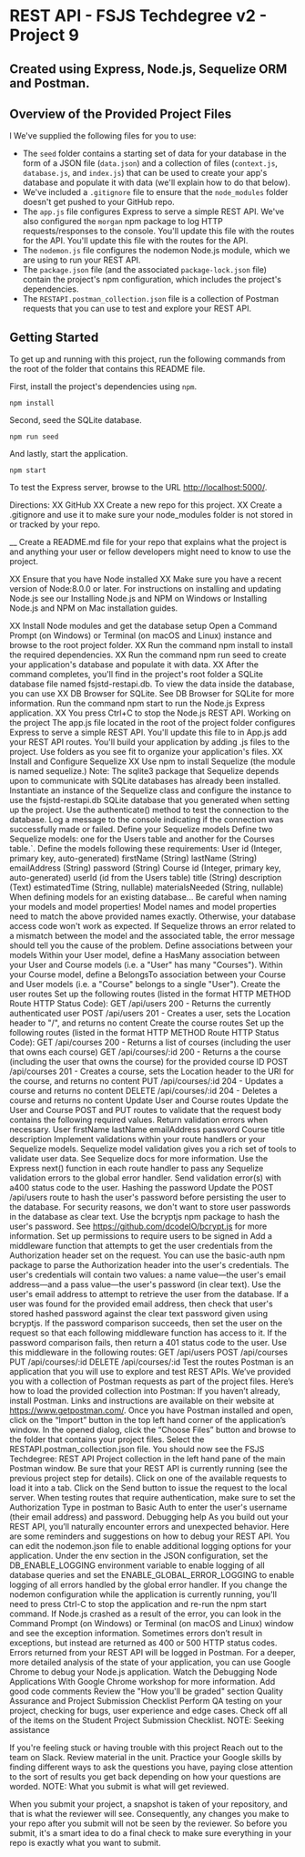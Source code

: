 
# REST API - FSJS Techdegree v2 - Project 9

## Created using Express, Node.js, Sequelize ORM and Postman.

## Overview of the Provided Project Files
l
We've supplied the following files for you to use: 

* The `seed` folder contains a starting set of data for your database in the form of a JSON file (`data.json`) and a collection of files (`context.js`, `database.js`, and `index.js`) that can be used to create your app's database and populate it with data (we'll explain how to do that below).
* We've included a `.gitignore` file to ensure that the `node_modules` folder doesn't get pushed to your GitHub repo.
* The `app.js` file configures Express to serve a simple REST API. We've also configured the `morgan` npm package to log HTTP requests/responses to the console. You'll update this file with the routes for the API. You'll update this file with the routes for the API.
* The `nodemon.js` file configures the nodemon Node.js module, which we are using to run your REST API.
* The `package.json` file (and the associated `package-lock.json` file) contain the project's npm configuration, which includes the project's dependencies.
* The `RESTAPI.postman_collection.json` file is a collection of Postman requests that you can use to test and explore your REST API.

## Getting Started

To get up and running with this project, run the following commands from the root of the folder that contains this README file.

First, install the project's dependencies using `npm`.

```
npm install

```

Second, seed the SQLite database.

```
npm run seed
```

And lastly, start the application.

```
npm start
```

To test the Express server, browse to the URL [http://localhost:5000/](http://localhost:5000/).




Directions:
XX GitHub
XX Create a new repo for this project.
XX Create a .gitignore and use it to make sure your node_modules folder is not stored in or tracked by your repo.

__ Create a README.md file for your repo that explains what the project is and anything your user or fellow developers might need to know to use the project.

XX  Ensure that you have Node installed
XX  Make sure you have a recent version of Node:8.0.0 or later. For    instructions on installing and updating Node.js see our Installing Node.js and NPM on Windows or Installing Node.js and NPM on Mac installation guides.

XX  Install Node modules and get the database setup
  Open a Command Prompt (on Windows) or Terminal (on macOS and Linux) instance and browse to the root project folder.
XX Run the command npm install to install the required dependencies.
XX Run the command npm run seed to create your application's database and populate it with data.
XX After the command completes, you'll find in the project's root folder a SQLite database file named fsjstd-restapi.db. To view the data inside the database, you can use 
XX DB Browser for SQLite. See DB Browser for SQLite for more information.
Run the command npm start to run the Node.js Express application.
XX You press Ctrl+C to stop the Node.js REST API.
Working on the project
The app.js file located in the root of the project folder configures Express to serve a simple REST API. You'll update this file to 
in App.js add your REST API routes.
You'll build your application by adding .js files to the project. Use folders as you see fit to organize your application's files.
XX  Install and Configure Sequelize
XX Use npm to install Sequelize (the module is named sequelize.)
Note: The sqlite3 package that Sequelize depends upon to communicate with SQLite databases has already been installed.
Instantiate an instance of the Sequelize class and configure the instance to use the fsjstd-restapi.db SQLite database that you generated when setting up the project.
Use the authenticate() method to test the connection to the database.
Log a message to the console indicating if the connection was successfully made or failed.
Define your Sequelize models
Define two Sequelize models: one for the Users table and another for the Courses table.`. Define the models following these requirements:
User
id (Integer, primary key, auto-generated)
firstName (String)
lastName (String)
emailAddress (String)
password (String)
Course
id (Integer, primary key, auto-generated)
userId (id from the Users table)
title (String)
description (Text)
estimatedTime (String, nullable)
materialsNeeded (String, nullable)
When defining models for an existing database...
Be careful when naming your models and model properties! Model names and model properties need to match the above provided names exactly. Otherwise, your database access code won't work as expected.
If Sequelize throws an error related to a mismatch between the model and the associated table, the error message should tell you the cause of the problem.
Define associations between your models
Within your User model, define a HasMany association between your User and Course models (i.e. a "User" has many "Courses").
Within your Course model, define a BelongsTo association between your Course and User models (i.e. a "Course" belongs to a single "User").
Create the user routes
Set up the following routes (listed in the format HTTP METHOD Route HTTP Status Code):
GET /api/users 200 - Returns the currently authenticated user
POST /api/users 201 - Creates a user, sets the Location header to "/", and returns no content
Create the course routes
Set up the following routes (listed in the format HTTP METHOD Route HTTP Status Code):
GET /api/courses 200 - Returns a list of courses (including the user that owns each course)
GET /api/courses/:id 200 - Returns a the course (including the user that owns the course) for the provided course ID
POST /api/courses 201 - Creates a course, sets the Location header to the URI for the course, and returns no content
PUT /api/courses/:id 204 - Updates a course and returns no content
DELETE /api/courses/:id 204 - Deletes a course and returns no content
Update User and Course routes
Update the User and Course POST and PUT routes to validate that the request body contains the following required values. Return validation errors when necessary.
User
firstName
lastName
emailAddress
password
Course
title
description
Implement validations within your route handlers or your Sequelize models.
Sequelize model validation gives you a rich set of tools to validate user data. See Sequelize docs for more information.
Use the Express next() function in each route handler to pass any Sequelize validation errors to the global error handler.
Send validation error(s) with a400 status code to the user.
Hashing the password
Update the POST /api/users route to hash the user's password before persisting the user to the database.
For security reasons, we don't want to store user passwords in the database as clear text.
Use the bcryptjs npm package to hash the user's password.
See https://github.com/dcodeIO/bcrypt.js for more information.
Set up permissions to require users to be signed in
Add a middleware function that attempts to get the user credentials from the Authorization header set on the request.
You can use the basic-auth npm package to parse the Authorization header into the user's credentials.
The user's credentials will contain two values: a name value—the user's email address—and a pass value—the user's password (in clear text).
Use the user's email address to attempt to retrieve the user from the database.
If a user was found for the provided email address, then check that user's stored hashed password against the clear text password given using bcryptjs.
If the password comparison succeeds, then set the user on the request so that each following middleware function has access to it.
If the password comparison fails, then return a 401 status code to the user.
Use this middleware in the following routes:
GET /api/users
POST /api/courses
PUT /api/courses/:id
DELETE /api/courses/:id
Test the routes
Postman is an application that you will use to explore and test REST APIs. We’ve provided you with a collection of Postman requests as part of the project files. Here’s how to load the provided collection into Postman:
If you haven’t already, install Postman. Links and instructions are available on their website at https://www.getpostman.com/.
Once you have Postman installed and open, click on the “Import” button in the top left hand corner of the application’s window.
In the opened dialog, click the “Choose Files” button and browse to the folder that contains your project files.
Select the RESTAPI.postman_collection.json file.
You should now see the FSJS Techdegree: REST API Project collection in the left hand pane of the main Postman window.
Be sure that your REST API is currently running (see the previous project step for details).
Click on one of the available requests to load it into a tab. Click on the Send button to issue the request to the local server.
When testing routes that require authentication, make sure to set the Authorization Type in postman to Basic Auth to enter the user's username (their email address) and password.
Debugging help
As you build out your REST API, you’ll naturally encounter errors and unexpected behavior. Here are some reminders and suggestions on how to debug your REST API.
You can edit the nodemon.json file to enable additional logging options for your application.
Under the env section in the JSON configuration, set the DB_ENABLE_LOGGING environment variable to enable logging of all database queries and set the ENABLE_GLOBAL_ERROR_LOGGING to enable logging of all errors handled by the global error handler.
If you change the nodemon configuration while the application is currently running, you'll need to press Ctrl-C to stop the application and re-run the npm start command.
If Node.js crashed as a result of the error, you can look in the Command Prompt (on Windows) or Terminal (on macOS and Linux) window and see the exception information.
Sometimes errors don’t result in exceptions, but instead are returned as 400 or 500 HTTP status codes. Errors returned from your REST API will be logged in Postman.
For a deeper, more detailed analysis of the state of your application, you can use Google Chrome to debug your Node.js application. Watch the Debugging Node Applications With Google Chrome workshop for more information.
Add good code comments
Review the "How you'll be graded" section
Quality Assurance and Project Submission Checklist
Perform QA testing on your project, checking for bugs, user experience and edge cases.
Check off all of the items on the Student Project Submission Checklist.
NOTE: Seeking assistance

If you're feeling stuck or having trouble with this project
Reach out to the team on Slack.
Review material in the unit.
Practice your Google skills by finding different ways to ask the questions you have, paying close attention to the sort of results you get back depending on how your questions are worded.
NOTE: What you submit is what will get reviewed.

When you submit your project, a snapshot is taken of your repository, and that is what the reviewer will see. Consequently, any changes you make to your repo after you submit will not be seen by the reviewer. So before you submit, it's a smart idea to do a final check to make sure everything in your repo is exactly what you want to submit.
